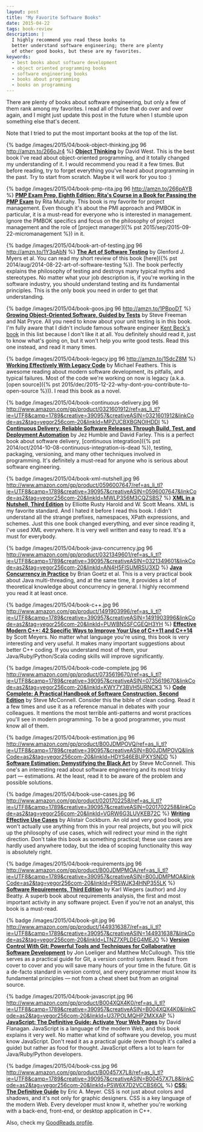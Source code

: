 ```yaml
---
layout: post
title: "My Favorite Software Books"
date: 2015-04-22
tags: book-review
description: |
  I highly recommend you read these books to
  better understand software engineering; there are plenty
  of other good books, but these are my favorites.
keywords:
  - best books about software development
  - object oriented programming books
  - software engineering books
  - books about programming
  - books on programming
---
```


There are plenty of books about software engineering, but only a few of them rank
among my favorites. I read all of those that do over and over again, and I might
just update this post in the future when I stumble upon something else that's decent.

<!--more-->

Note that I tried to put the most important books at the top of the list.

{% badge /images/2015/04/book-object-thinking.jpg 96 http://amzn.to/266oJr4 %}
[**Object Thinking**](http://amzn.to/266oJr4)
by David West.
This is the best book I've read about object-oriented
programming, and it totally changed my understanding of it. I would
recommend you read it a few times. But before reading, try to forget everything
you've heard about programming in the past. Try to start from scratch. Maybe it will
work for you too :)

{% badge /images/2015/04/book-pmp-rita.jpg 96 http://amzn.to/266pAYB %}
[**PMP Exam Prep, Eighth Edition: Rita's Course in a Book for Passing the PMP Exam**](http://amzn.to/266pAYB)
by Rita Mulcahy.
This book is my favorite for project management. Even though it's about the
PMI approach and PMBOK in particular, it is a must-read for everyone who
is interested in management. Ignore the PMBOK specifics and focus on
the philosophy of project management and the role of
[project manager]({% pst 2015/sep/2015-09-22-micromanagement %}) in it.

{% badge /images/2015/04/book-art-of-testing.jpg 96 http://amzn.to/1Y3qAbN %}
[**The Art of Software Testing**](http://amzn.to/1Y3qAbN)
by Glenford J. Myers et al.
You can read my short review of this book [here]({% pst 2014/aug/2014-08-22-art-of-software-testing %}).
The book perfectly explains the philosophy of testing and destroys
many typical myths and stereotypes. No matter what your job description is,
if you're working in the software industry, you should understand testing
and its fundamental principles. This is the only book you need in order to
get that understanding.

{% badge /images/2015/04/book-goos.jpg 96 http://amzn.to/1PBpoDT %}
[**Growing Object-Oriented Software, Guided by Tests**](http://amzn.to/1PBpoDT)
by Steve Freeman and Nat Pryce.
All you need to know about your unit testing is in this book. I'm fully aware
that I didn't include famous software engineer
[Kent Beck's book](http://amzn.to/1Y3pE7g)
in this list because I don't like it at all. You definitely should read
it, just to know what's going on, but it won't help you write good tests.
Read this one instead, and read it many times.

{% badge /images/2015/04/book-legacy.jpg 96 http://amzn.to/1SdcZ8M %}
[**Working Effectively With Legacy Code**](http://amzn.to/1SdcZ8M)
by Michael Feathers.
This is awesome reading about modern software development, its pitfalls, and
typical failures. Most of the code we're working on now is legacy
(a.k.a. [open source]({% pst 2015/dec/2015-12-22-why-dont-you-contribute-to-open-source %})).
I read this book as a novel.

{% badge /images/2015/04/book-continuous-delivery.jpg 96 http://www.amazon.com/gp/product/0321601912/ref=as_li_tl?ie=UTF8&camp=1789&creative=390957&creativeASIN=0321601912&linkCode=as2&tag=yegor256com-20&linkId=MPZUCBXBGNOIHDDI %}
[**Continuous Delivery: Reliable Software Releases Through Build, Test, and Deployment Automation**](http://www.amazon.com/gp/product/0321601912/ref=as_li_tl?ie=UTF8&camp=1789&creative=390957&creativeASIN=0321601912&linkCode=as2&tag=yegor256com-20&linkId=MPZUCBXBGNOIHDDI)
by Jez Humble and David Farley.
This is a perfect book about software delivery,
[continuous integration]({% pst 2014/oct/2014-10-08-continuous-integration-is-dead %}),
testing, packaging, versioning, and many other techniques involved in programming.
It's definitely a must-read for anyone who is serious about software engineering.

{% badge /images/2015/04/book-xml-nutshell.jpg 96 http://www.amazon.com/gp/product/0596007647/ref=as_li_tl?ie=UTF8&camp=1789&creative=390957&creativeASIN=0596007647&linkCode=as2&tag=yegor256com-20&linkId=MWLP356M3CQZSBS7 %}
[**XML in a Nutshell, Third Edition**](http://www.amazon.com/gp/product/0596007647/ref=as_li_tl?ie=UTF8&camp=1789&creative=390957&creativeASIN=0596007647&linkCode=as2&tag=yegor256com-20&linkId=MWLP356M3CQZSBS7)
by Elliotte Rusty Harold and W. Scott Means.
XML is my favorite standard. And I hated it before I read this book. I didn't
understand all the strange prefixes, namespaces, XPath expressions, and
schemes. Just this one book changed everything, and ever since reading it, I've used XML
everywhere. It is very well written and easy to read. It's a must for everybody.

{% badge /images/2015/04/book-java-concurrency.jpg 96 http://www.amazon.com/gp/product/0321349601/ref=as_li_tl?ie=UTF8&camp=1789&creative=390957&creativeASIN=0321349601&linkCode=as2&tag=yegor256com-20&linkId=AN4H5FISUMRSU3XD %}
[**Java Concurrency in Practice**](http://www.amazon.com/gp/product/0321349601/ref=as_li_tl?ie=UTF8&camp=1789&creative=390957&creativeASIN=0321349601&linkCode=as2&tag=yegor256com-20&linkId=AN4H5FISUMRSU3XD)
by Brian Goetz et al.
This is a very practical book about Java multi-threading, and at the same time,
it provides a lot of theoretical knowledge about concurrency in general. I highly
recommend you read it at least once.

{% badge /images/2015/04/book-c++.jpg 96 http://www.amazon.com/gp/product/1491903996/ref=as_li_tl?ie=UTF8&camp=1789&creative=390957&creativeASIN=1491903996&linkCode=as2&tag=yegor256com-20&linkId=PUWBN5SFCGEQH3YH %}
[**Effective Modern C++: 42 Specific Ways to Improve Your Use of C++11 and C++14**](http://www.amazon.com/gp/product/1491903996/ref=as_li_tl?ie=UTF8&camp=1789&creative=390957&creativeASIN=1491903996&linkCode=as2&tag=yegor256com-20&linkId=PUWBN5SFCGEQH3YH)
by Scott Meyers.
No matter what language you're using, this book is very interesting and
very useful. It makes many important suggestions about better C++ coding. If
you understand most of them, your Java/Ruby/Python/Scala coding skills will
improve significantly.

{% badge /images/2015/04/book-code-complete.jpg 96 http://www.amazon.com/gp/product/0735619670/ref=as_li_tl?ie=UTF8&camp=1789&creative=390957&creativeASIN=0735619670&linkCode=as2&tag=yegor256com-20&linkId=KWY7Y3BVH5URNCK3 %}
[**Code Complete: A Practical Handbook of Software Construction, Second Edition**](http://www.amazon.com/gp/product/0735619670/ref=as_li_tl?ie=UTF8&camp=1789&creative=390957&creativeASIN=0735619670&linkCode=as2&tag=yegor256com-20&linkId=KWY7Y3BVH5URNCK3)
by Steve McConnell.
Consider this the bible of clean coding. Read it a few times and use it as a reference
manual in debates with your colleagues. It mentions the most terrible anti-patterns
and worst practices you'll see in modern programming. To be a good programmer,
you must know all of them.

{% badge /images/2015/04/book-estimation.jpg 96 http://www.amazon.com/gp/product/B00JDMPOVQ/ref=as_li_tl?ie=UTF8&camp=1789&creative=390957&creativeASIN=B00JDMPOVQ&linkCode=as2&tag=yegor256com-20&linkId=HDYS46EBUPXYSNDD %}
[**Software Estimation: Demystifying the Black Art**](http://www.amazon.com/gp/product/B00JDMPOVQ/ref=as_li_tl?ie=UTF8&camp=1789&creative=390957&creativeASIN=B00JDMPOVQ&linkCode=as2&tag=yegor256com-20&linkId=HDYS46EBUPXYSNDD)
by Steve McConnell.
This one's an interesting read about software engineering and its most tricky part &mdash; estimations.
At the least, read it to be aware of the problem and possible solutions.

{% badge /images/2015/04/book-use-cases.jpg 96 http://www.amazon.com/gp/product/0201702258/ref=as_li_tl?ie=UTF8&camp=1789&creative=390957&creativeASIN=0201702258&linkCode=as2&tag=yegor256com-20&linkId=VGRW6G3LUVKEB72C %}
[**Writing Effective Use Cases**](http://www.amazon.com/gp/product/0201702258/ref=as_li_tl?ie=UTF8&camp=1789&creative=390957&creativeASIN=0201702258&linkCode=as2&tag=yegor256com-20&linkId=VGRW6G3LUVKEB72C)
by Alistair Cockburn.
An old and very good book, you won't actually use anything from this in your
real projects, but you will pick up the philosophy of use cases, which will
redirect your mind in the right direction. Don't take this book as something
practical; these use cases are hardly used anywhere today, but the idea of
scoping functionality this way is absolutely right.

{% badge /images/2015/04/book-requirements.jpg 96 http://www.amazon.com/gp/product/B00JDMPMOA/ref=as_li_tl?ie=UTF8&camp=1789&creative=390957&creativeASIN=B00JDMPMOA&linkCode=as2&tag=yegor256com-20&linkId=PRSWJK34HNP355LK %}
[**Software Requirements, Third Edition**](http://www.amazon.com/gp/product/B00JDMPMOA/ref=as_li_tl?ie=UTF8&camp=1789&creative=390957&creativeASIN=B00JDMPMOA&linkCode=as2&tag=yegor256com-20&linkId=PRSWJK34HNP355LK)
by Karl Wiegers (author) and Joy Beatty.
A superb book about requirements analysis, the first and most important
activity in any software project. Even if you're not an analyst, this book
is a must-read.

{% badge /images/2015/04/book-git.jpg 96 http://www.amazon.com/gp/product/1449316387/ref=as_li_tl?ie=UTF8&camp=1789&creative=390957&creativeASIN=1449316387&linkCode=as2&tag=yegor256com-20&linkId=LTNZ7XPLDEG4MEJO %}
[**Version Control With Git: Powerful Tools and Techniques for Collaborative Software Development**](http://www.amazon.com/gp/product/1449316387/ref=as_li_tl?ie=UTF8&camp=1789&creative=390957&creativeASIN=1449316387&linkCode=as2&tag=yegor256com-20&linkId=LTNZ7XPLDEG4MEJO)
by Jon Loeliger and Matthew McCullough.
This title serves as a practical guide for Git, a version control system. Read it from
cover to cover and you will save many hours of your time in the future.
Git is a de-facto standard in version control, and every programmer must
know its fundamental principles &mdash; not from a cheat sheet but from an original source.

{% badge /images/2015/04/book-javascript.jpg 96 http://www.amazon.com/gp/product/B004XQX4K0/ref=as_li_tl?ie=UTF8&camp=1789&creative=390957&creativeASIN=B004XQX4K0&linkCode=as2&tag=yegor256com-20&linkId=U37POLMQHPZMXXAP %}
[**JavaScript: The Definitive Guide: Activate Your Web Pages**](http://www.amazon.com/gp/product/B004XQX4K0/ref=as_li_tl?ie=UTF8&camp=1789&creative=390957&creativeASIN=B004XQX4K0&linkCode=as2&tag=yegor256com-20&linkId=U37POLMQHPZMXXAP)
by David Flanagan.
JavaScript is a language of the modern Web, and this book explains it very well.
No matter what kind of software you develop, you must know JavaScript. Don't read
it as a practical guide (even though it's called a guide) but rather as
food for thought. JavaScript offers a lot to learn for Java/Ruby/Python developers.

{% badge /images/2015/04/book-css.jpg 96 http://www.amazon.com/gp/product/B00457X7L8/ref=as_li_tl?ie=UTF8&camp=1789&creative=390957&creativeASIN=B00457X7L8&linkCode=as2&tag=yegor256com-20&linkId=PSW6X7D2VCCBS6OL %}
[**CSS: The Definitive Guide**](http://www.amazon.com/gp/product/B00457X7L8/ref=as_li_tl?ie=UTF8&camp=1789&creative=390957&creativeASIN=B00457X7L8&linkCode=as2&tag=yegor256com-20&linkId=PSW6X7D2VCCBS6OL)
by Eric A. Meyer.
CSS is not just about colors and shadows, and it's not only for graphic designers.
CSS is a key language of the modern Web. Every developer must know it, whether
you're working with a back-end, front-end, or desktop application in C++.

Also, check my [GoodReads profile](https://www.goodreads.com/user/show/54072702-yegor-bugayenko).
